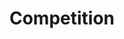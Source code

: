 ---
layout: competition
id: competition
nav: true
nav-order: 3
title: Compet&shy;ition
intro: Win your very own escape to this vibrant Southeast Asian destination, for you and your travel partner. You’ll fly with Qantas for a luxurious four-night stay, taking in the many sights that this buzzing city offers. Discover temples and towers, smart restaurants and vibrant hawker markets. Follow our four-day itinerary or go off-script and carve your own adventure, filled with unique experiences and unforgettable moments.
extra-intro: Whether you’re a foodie, culture seeker, or adventurer, you can craft your very own four-day adventure in this beguiling land. Enter below to be in with a chance to win!

title-sub: Make the itinerary a reality
enter-cta: Enter Now



competition-form:
  id: comp
  post-url: https://getform.io/f/52bc213a-b798-4540-8edf-c4002050587f
  expiry-date: 2019-08-01
  fields:
    - id: name
      type: text
      label: Name
      required: true
    - id: email
      type: email
      label: Email
      required: true
    - id: qualify
      type: radio
      label: Are you a UK resident and over the age of 18?
      required: true
      options:
        - id: qualify-true
          label: 'Yes'
          value: 'yes'
        - id: qualify-false
          label: 'No'
          value: 'no'
          invalid: true
    - id: opt-in
      type: radio
      label: Would you like to receive emails from Qantas, Changi Airport and Singapore Tourism Board?
      required: true
      options:
        - id: opt-in-true
          label: 'Yes'
          value: 'yes'
        - id: opt-in-false
          label: 'No'
          value: 'no'
  submit: Submit Entry
  terms: >
    By submitting your entry, you agree to the <a href="#" class="js-open-modal link--underlined" data-open-modal="competition-terms">terms and conditions</a> of this competition
---